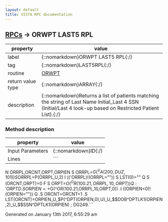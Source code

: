 ```yaml
---
layout: default
title: VISTA RPC documentation
---
```




## [RPCs](TableOfContent.md) &#8594; ORWPT LAST5 RPL 

 property | value 
--- | --- 
 label | {::nomarkdown}ORWPT LAST5 RPL{:/}
 tag | {::nomarkdown}LAST5RPL{:/}
 routine | [ORWPT](http://code.osehra.org/dox/Routine_ORWPT_source.html)
 return value type | {::nomarkdown}ARRAY{:/}
 description | {::nomarkdown}Returns a list of patients matching the string of Last Name Initial_Last 4 SSN (Initial/Last 4 look-up based on Restricted Patient List).{:/}


### Method description

 property | value 
 --- | --- 
 Input Parameters | {::nomarkdown}ID{:/}
 Lines | ```
 N ORRPL,ORCNT,ORPT,ORPIEN
 S ORRPL=$G(^VA(200,DUZ,101))
 S ORRPL=$P(ORRPL,U,2)
 I (('ORRPL)!(ORRPL="")) S LST(0)="" Q
 S (ORCNT,ORPT)=0
 F  S ORPT=$O(^OR(100.21,ORRPL,10,ORPT)) Q:'ORPT  D
 .S ORPIEN=+$G(^OR(100.21,ORRPL,10,ORPT,0))
 .I ((ORPIEN<0)!(ORPIEN="")) Q
 .S ORCNT=ORCNT+1
 .S LST(ORCNT)=ORPIEN_U_$P(^DPT(ORPIEN,0),U)_U_$$DOB^DPTLK1(ORPIEN,2)_U_$$SSN^DPTLK1(ORPIEN) ; DG249.```




 Generated on January 13th 2017, 6:55:29 am